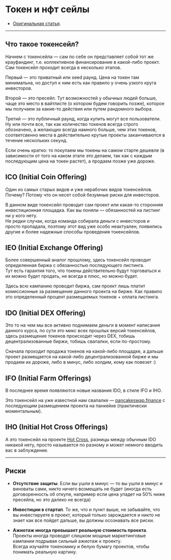 # Токен и нфт сейлы
- [Оригинальная статья](https://teletype.in/@greezblog/tokennft-seily_3.4).
---

## Что такое токенсейл?
Начнем с токенсейла — сам по себе он представляет собой тот же крауфандинг, т.е. коллективное финансирование в какой-либо проект.  
Сам токенсейл проходит всегда в несколько этапов.  

Первый — это приватный или seed раунд. Цена на токен там минимальна, но доступ к ним есть как правило у очень узкого круга инвесторов.  

Второй — это пресейл. Тут возможностей у обычных людей больше, чаще это место в вайтлисте (о котором будем говорить позже), которое мы получаем за какие-то действия или путем рандомного выбора.  

Третий — это публичный раунд, когда купить могут все пользователи. Ну или почти все, так как количество токенов всегда строго обозначено, а желающих всегда намного больше, чем этих токенов, соответсвенно места в действительно крутые проекты заканчиваются в течение нескольких секунд.

Если очень кратко: то покупаем мы токены на самом старте дешевле (в зависимости от того на каком этапе это делаем, так как с каждым последующим цена на токен растет), а продаем позже уже дороже.

## ICO (Initial Coin Offering)
Один из самых старых видов и уже нерабочих видов токенсейлов.  
Почему? Потому что он несет собой безумные риски для инвесторов.

В данном виде токенсейл проводит сам проект или какая-то сторонняя инвестиционная площадка. Как вы поняли — обязанностей на листинг ни у кого нету.  
Не редки случаи, когда команда собирала деньги с инвесторов и просто пропадала, поэтому этот вид уже особо неактуален, появились другие и более надежные способы проведения токенсейлов.

## IEO (Initial Exchange Offering)
Более совершенный аналог прошлому, здесь токенсейл проводит определенная биржа с обязанностью последующего листинга.  
Тут есть гарантия того, что токены действительно будут торговаться и их можно будет продать, не всегда в плюс, но можно будет.

Здесь всю кампанию проводит биржа, сам проект лишь платит комиссионные за размещение данного проекта на бирже. Как правило это определенный процент размещаемых токенов + оплата листинга.

## IDO (Initial DEX Offering)
Это то на чем мы все активно поднимаем деньги в момент написания данного курса, по сути это микс всех прошлых версий токенсейлов, здесь размещение токенов происходит через DEX, тобишь децентрализованные биржи, тобишь свапалки, если по-простому.

Сначала проходит продажа токенов на какой-либо площадке, а дальше проект размещается на какой-либо децентрализованной бирже и мы продаем их дороже, либо в минус, либо холдим, кому как повезет :)


## IFO (Initial Farm Offerings)
В последнее время появляются новые названия IDO, в стиле IFO и IHO.

Это токенсейл на уже известной нам свапалке — [pancakeswap.finance](https://pancakeswap.finance/) с последующим размещением проекта на панкейке (практически моментальным).

## IHO (Initial Hot Cross Offerings)
А это токенсейл на проекте [Hot Cross](https://app.hotcross.com/iho), разницы между обычным IDO никакой нету, просто называется по разному и может немного вводить вас в заблуждение.

---

## Риски
- **Отсутствие защиты**.
Если вы ушли в минус — то вы ушли в минус и виноваты сами, никто ничего возмещать не будет (иногда есть договоренность об откупе, например если цена упадет на 50% ниже пресейла, но это далеко не всегда)

- **Инвестиции в стартап**.
То же, что и пункт выше, не забывайте, что вы инвестируете в проект, который только зарождается и никто не знает как все пойдет дальше, вы должны осознавать все риски.

- **Ажиотаж иногда превышает реальную стоимость проекта**.
Проекты иногда проводят слишком мощные маркетинговые кампании подрывая сильный ажиотаж к проекту.  
Всегда изучайте токеномику и белую бумагу проектов, чтобы понимать реальную картину.